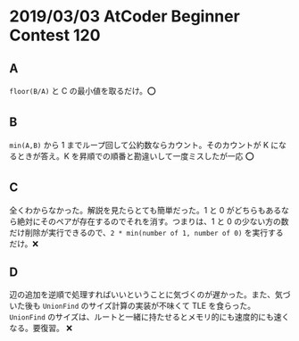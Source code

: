 # 2019/03/03 AtCoder Beginner Contest 120

## A

`floor(B/A)` と C の最小値を取るだけ。:o:

## B

`min(A,B)` から 1 までループ回して公約数ならカウント。そのカウントが K になるときが答え。K を昇順での順番と勘違いして一度ミスしたが一応 :o:

## C

全くわからなかった。解説を見たらとても簡単だった。1 と 0 がどちらもあるなら絶対にそのペアが存在するのでそれを消す。つまりは、1 と 0 の少ない方の数だけ削除が実行できるので、`2 * min(number of 1, number of 0)` を実行するだけ。:x:

## D

辺の追加を逆順で処理すればいいということに気づくのが遅かった。また、気づいた後も `UnionFind` のサイズ計算の実装が不味くて TLE を食らった。 `UnionFind` のサイズは、ルートと一緒に持たせるとメモリ的にも速度的にも速くなる。要復習。 :x:
